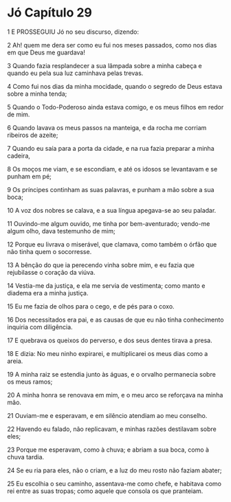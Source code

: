 # Jó Capítulo 29

1	E PROSSEGUIU Jó no seu discurso, dizendo:

2	Ah! quem me dera ser como eu fui nos meses passados, como nos dias em que Deus me guardava!

3	Quando fazia resplandecer a sua lâmpada sobre a minha cabeça e quando eu pela sua luz caminhava pelas trevas.

4	Como fui nos dias da minha mocidade, quando o segredo de Deus estava sobre a minha tenda;

5	Quando o Todo-Poderoso ainda estava comigo, e os meus filhos em redor de mim.

6	Quando lavava os meus passos na manteiga, e da rocha me corriam ribeiros de azeite;

7	Quando eu saía para a porta da cidade, e na rua fazia preparar a minha cadeira,

8	Os moços me viam, e se escondiam, e até os idosos se levantavam e se punham em pé;

9	Os príncipes continham as suas palavras, e punham a mão sobre a sua boca;

10	A voz dos nobres se calava, e a sua língua apegava-se ao seu paladar.

11	Ouvindo-me algum ouvido, me tinha por bem-aventurado; vendo-me algum olho, dava testemunho de mim;

12	Porque eu livrava o miserável, que clamava, como também o órfão que não tinha quem o socorresse.

13	A bênção do que ia perecendo vinha sobre mim, e eu fazia que rejubilasse o coração da viúva.

14	Vestia-me da justiça, e ela me servia de vestimenta; como manto e diadema era a minha justiça.

15	Eu me fazia de olhos para o cego, e de pés para o coxo.

16	Dos necessitados era pai, e as causas de que eu não tinha conhecimento inquiria com diligência.

17	E quebrava os queixos do perverso, e dos seus dentes tirava a presa.

18	E dizia: No meu ninho expirarei, e multiplicarei os meus dias como a areia.

19	A minha raiz se estendia junto às águas, e o orvalho permanecia sobre os meus ramos;

20	A minha honra se renovava em mim, e o meu arco se reforçava na minha mão.

21	Ouviam-me e esperavam, e em silêncio atendiam ao meu conselho.

22	Havendo eu falado, não replicavam, e minhas razões destilavam sobre eles;

23	Porque me esperavam, como à chuva; e abriam a sua boca, como à chuva tardia.

24	Se eu ria para eles, não o criam, e a luz do meu rosto não faziam abater;

25	Eu escolhia o seu caminho, assentava-me como chefe, e habitava como rei entre as suas tropas; como aquele que consola os que pranteiam.

